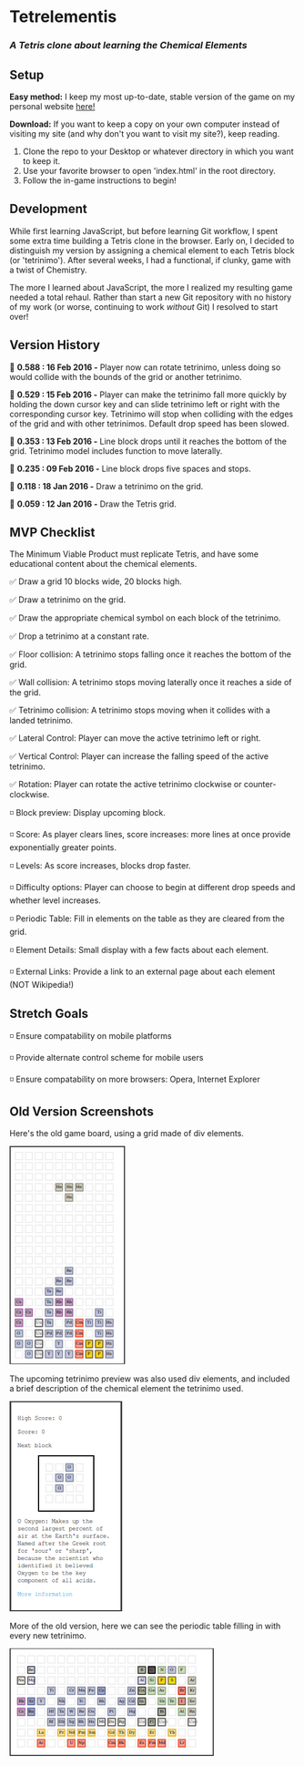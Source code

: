 # Tetrelementis

### *A Tetris clone about learning the Chemical Elements*

## Setup

**Easy method:** I keep my most up-to-date, stable version of the game on my personal website [here!](http://peternatewood.com)

**Download:** If you want to keep a copy on your own computer instead of visiting my site (and why don't you want to visit my site?), keep reading.

1. Clone the repo to your Desktop or whatever directory in which you want to keep it.
2. Use your favorite browser to open 'index.html' in the root directory.
3. Follow the in-game instructions to begin!

## Development
While first learning JavaScript, but before learning Git workflow, I spent some extra time building a Tetris clone in the browser. Early on, I decided to distinguish my version by assigning a chemical element to each Tetris block (or 'tetrinimo'). After several weeks, I had a functional, if clunky, game with a twist of Chemistry.

The more I learned about JavaScript, the more I realized my resulting game needed a total rehaul. Rather than start a new Git repository with no history of my work (or worse, continuing to work _without_ Git) I resolved to start over!

## Version History

:large_blue_diamond: **0.588 : 16 Feb 2016 -** Player now can rotate tetrinimo, unless doing so would collide with the bounds of the grid or another tetrinimo.

:small_red_triangle_down: **0.529 : 15 Feb 2016 -** Player can make the tetrinimo fall more quickly by holding the down cursor key and can slide tetrinimo left or right with the corresponding cursor key. Tetrinimo will stop when colliding with the edges of the grid and with other tetrinimos. Default drop speed has been slowed.

:small_red_triangle_down: **0.353 : 13 Feb 2016 -** Line block drops until it reaches the bottom of the grid. Tetrinimo model includes function to move laterally.

:small_red_triangle_down: **0.235 : 09 Feb 2016 -** Line block drops five spaces and stops.

:small_red_triangle_down: **0.118 : 18 Jan 2016 -** Draw a tetrinimo on the grid.

:small_red_triangle_down: **0.059 : 12 Jan 2016 -** Draw the Tetris grid.

## MVP Checklist

The Minimum Viable Product must replicate Tetris, and have some educational content about the chemical elements.

:white_check_mark: Draw a grid 10 blocks wide, 20 blocks high.

:white_check_mark: Draw a tetrinimo on the grid.

:white_check_mark: Draw the appropriate chemical symbol on each block of the tetrinimo.

:white_check_mark: Drop a tetrinimo at a constant rate.

:white_check_mark: Floor collision: A tetrinimo stops falling once it reaches the bottom of the grid.

:white_check_mark: Wall collision: A tetrinimo stops moving laterally once it reaches a side of the grid.

:white_check_mark: Tetrinimo collision: A tetrinimo stops moving when it collides with a landed tetrinimo.

:white_check_mark: Lateral Control: Player can move the active tetrinimo left or right.

:white_check_mark: Vertical Control: Player can increase the falling speed of the active tetrinimo.

:white_check_mark: Rotation: Player can rotate the active tetrinimo clockwise or counter-clockwise.

:white_medium_small_square: Block preview: Display upcoming block.

:white_medium_small_square: Score: As player clears lines, score increases: more lines at once provide exponentially greater points.

:white_medium_small_square: Levels: As score increases, blocks drop faster.

:white_medium_small_square: Difficulty options: Player can choose to begin at different drop speeds and whether level increases.

:white_medium_small_square: Periodic Table: Fill in elements on the table as they are cleared from the grid.

:white_medium_small_square: Element Details: Small display with a few facts about each element.

:white_medium_small_square: External Links: Provide a link to an external page about each element (NOT Wikipedia!)

## Stretch Goals

:white_medium_small_square: Ensure compatability on mobile platforms

:white_medium_small_square: Provide alternate control scheme for mobile users

:white_medium_small_square: Ensure compatability on more browsers: Opera, Internet Explorer

## Old Version Screenshots

Here's the old game board, using a grid made of div elements.

![old game board](/imgs/old-tetris-board.png)

The upcoming tetrinimo preview was also used div elements, and included a brief description of the chemical element the tetrinimo used.

![old game preview](/imgs/old-tetris-preview.png)

More of the old version, here we can see the periodic table filling in with every new tetrinimo.

![old game periodic table](/imgs/old-tetris-table.png)
